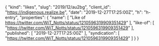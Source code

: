 {
  "kind": "likes",
  "slug": "2019/12/au2bg",
  "client_id": "https://indigenous.realize.be",
  "date": "2019-12-27T17:25:00Z",
  "h": "h-entry",
  "properties": {
    "name": [
      "Like of https://twitter.com/WiT_Notts/status/1210596319909351429"
    ],
    "like-of": [
      "https://twitter.com/WiT_Notts/status/1210596319909351429"
    ],
    "published": [
      "2019-12-27T17:25:00Z"
    ],
    "syndication": [
      "https://twitter.com/WiT_Notts/status/1210596319909351429"
    ]
  }
}
